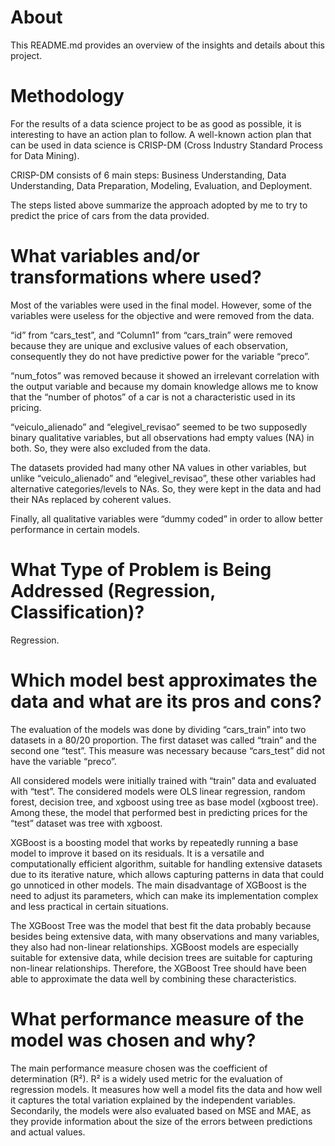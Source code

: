 # About
This README.md provides an overview of the insights and details about this project.

# Methodology
For the results of a data science project to be as good as possible, it is interesting to have an action plan to follow. A well-known action plan that can be used in data science is CRISP-DM (Cross Industry Standard Process for Data Mining).

CRISP-DM consists of 6 main steps: Business Understanding, Data Understanding, Data Preparation, Modeling, Evaluation, and Deployment.

The steps listed above summarize the approach adopted by me to try to predict the price of cars from the data provided.

# What variables and/or transformations where used? 
Most of the variables were used in the final model. However, some of the variables were useless for the objective and were removed from the data.

“id” from “cars_test”, and “Column1” from “cars_train” were removed because they are unique and exclusive values of each observation, consequently they do not have predictive power for the variable “preco”.

“num_fotos” was removed because it showed an irrelevant correlation with the output variable and because my domain knowledge allows me to know that the “number of photos” of a car is not a characteristic used in its pricing.

“veiculo_alienado” and “elegivel_revisao” seemed to be two supposedly binary qualitative variables, but all observations had empty values (NA) in both. So, they were also excluded from the data.

The datasets provided had many other NA values in other variables, but unlike “veiculo_alienado” and “elegivel_revisao”, these other variables had alternative categories/levels to NAs. So, they were kept in the data and had their NAs replaced by coherent values.

Finally, all qualitative variables were “dummy coded” in order to allow better performance in certain models.

# What Type of Problem is Being Addressed (Regression, Classification)? 
Regression.

# Which model best approximates the data and what are its pros and cons? 
The evaluation of the models was done by dividing “cars_train” into two datasets in a 80/20 proportion. The first dataset was called “train” and the second one “test”. This measure was necessary because “cars_test” did not have the variable “preco”.

All considered models were initially trained with “train” data and evaluated with “test”. The considered models were OLS linear regression, random forest, decision tree, and xgboost using tree as base model (xgboost tree). Among these, the model that performed best in predicting prices for the “test” dataset was tree with xgboost.

XGBoost is a boosting model that works by repeatedly running a base model to improve it based on its residuals. It is a versatile and computationally efficient algorithm, suitable for handling extensive datasets due to its iterative nature, which allows capturing patterns in data that could go unnoticed in other models. The main disadvantage of XGBoost is the need to adjust its parameters, which can make its implementation complex and less practical in certain situations.

The XGBoost Tree was the model that best fit the data probably because besides being extensive data, with many observations and many variables, they also had non-linear relationships. XGBoost models are especially suitable for extensive data, while decision trees are suitable for capturing non-linear relationships. Therefore, the XGBoost Tree should have been able to approximate the data well by combining these characteristics.

# What performance measure of the model was chosen and why?
The main performance measure chosen was the coefficient of determination (R²). R² is a widely used metric for the evaluation of regression models. It measures how well a model fits the data and how well it captures the total variation explained by the independent variables. Secondarily, the models were also evaluated based on MSE and MAE, as they provide information about the size of the errors between predictions and actual values.
